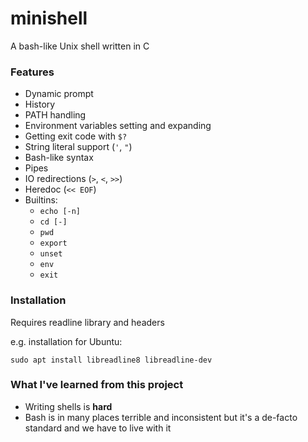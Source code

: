 # minishell
A bash-like Unix shell written in C
### Features
- Dynamic prompt
- History
- PATH handling
- Environment variables setting and expanding
- Getting exit code with `$?`
- String literal support (`'`, `"`)
- Bash-like syntax
- Pipes
- IO redirections (`>`, `<`, `>>`)
- Heredoc (`<< EOF`)
- Builtins: 
  - `echo [-n]`
  - `cd [-]`
  - `pwd`
  - `export`
  - `unset`
  - `env`
  - `exit` 
### Installation
Requires readline library and headers

e.g. installation for Ubuntu:

```sudo apt install libreadline8 libreadline-dev```

### What I've learned from this project
- Writing shells is **hard**
- Bash is in many places terrible and inconsistent but it's a de-facto standard and we have to live with it
